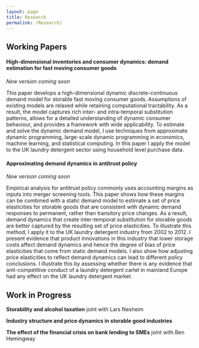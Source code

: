 ```yaml
---
layout: page
title: Research
permalink: /Research/
---
```


## Working Papers

#### High-dimensional inventories and consumer dynamics: demand estimation for fast moving consumer goods 

_New version coming soon_

<!--**[High-dimensional inventories and consumer dynamics: demand estimation for fast moving consumer goods](../assets/workingpapers/AlanCrawfordJMP.pdf)**-->

This paper develops a high-dimensional dynamic discrete-continuous demand model for storable fast moving consumer goods. Assumptions of existing models are relaxed while retaining computational tractability. As a result, the model captures rich inter- and intra-temporal substitution patterns, allows for a detailed understanding of dynamic consumer behaviour, and provides a framework with wide applicability. To estimate and solve the dynamic demand model, I use techniques from approximate dynamic programming, large-scale dynamic programming in economics, machine learning, and statistical computing. In this paper I apply the model to the UK laundry detergent sector using household level purchase data.

#### Approximating demand dynamics in antitrust policy 

_New version coming soon_

<!--**[Approximating demand dynamics in antitrust policy](../assets/workingpapers/Crawford_AppxDemandDynamics.pdf)**-->

Empirical analysis for antitrust policy commonly uses accounting margins as inputs into merger screening tools. This paper shows how these margins can be combined with a static demand model to estimate a set of price elasticities for storable goods that are consistent with dynamic demand responses to permanent, rather than transitory price changes. As a result, demand dynamics that create inter-temporal substitution for storable goods are better captured by the resulting set of price elasticities. To illustrate this method, I apply it to the UK laundry detergent industry from 2002 to 2012. I present evidence that product innovations in this industry that lower storage costs affect demand dynamics and hence the degree of bias of price elasticities that come from static demand models. I also show how adjusting price elasticities to reflect demand dynamics can lead to different policy conclusions. I illustrate this by assessing whether there is any evidence that anti-competitive conduct of a laundry detergent cartel in mainland Europe had any effect on the UK laundry detergent market.

## Work in Progress

**Storability and alcohol taxation** joint with Lars Nesheim  

**Industry structure and price dynamics in storable good industries**

**The effect of the financial crisis on bank lending to SMEs** joint with Ben Hemingway 